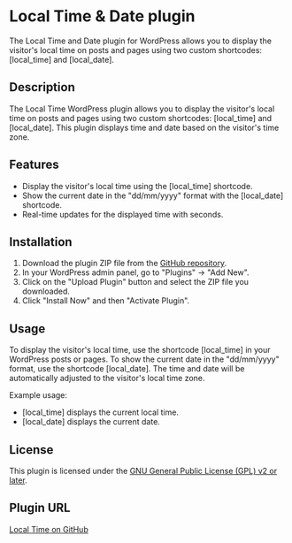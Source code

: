 # Local Time & Date plugin
The Local Time and Date plugin for WordPress allows you to display the visitor's local time on posts and pages using two custom shortcodes: [local_time] and [local_date].

## Description

The Local Time WordPress plugin allows you to display the visitor's local time on posts and pages using two custom shortcodes: [local_time] and [local_date]. This plugin displays time and date based on the visitor's time zone. 

## Features

- Display the visitor's local time using the [local_time] shortcode.
- Show the current date in the "dd/mm/yyyy" format with the [local_date] shortcode.
- Real-time updates for the displayed time with seconds.

## Installation

1. Download the plugin ZIP file from the [GitHub repository](https://github.com/syllod/Local-Time-Date_wp-plugin).
2. In your WordPress admin panel, go to "Plugins" -> "Add New".
3. Click on the "Upload Plugin" button and select the ZIP file you downloaded.
4. Click "Install Now" and then "Activate Plugin".

## Usage

To display the visitor's local time, use the shortcode [local_time] in your WordPress posts or pages. To show the current date in the "dd/mm/yyyy" format, use the shortcode [local_date]. The time and date will be automatically adjusted to the visitor's local time zone.

Example usage:
- [local_time] displays the current local time.
- [local_date] displays the current date.

## License

This plugin is licensed under the [GNU General Public License (GPL) v2 or later](https://www.gnu.org/licenses/gpl-2.0.html).

## Plugin URL

[Local Time on GitHub](https://github.com/syllod/Local-Time-Date_wp-plugin)
